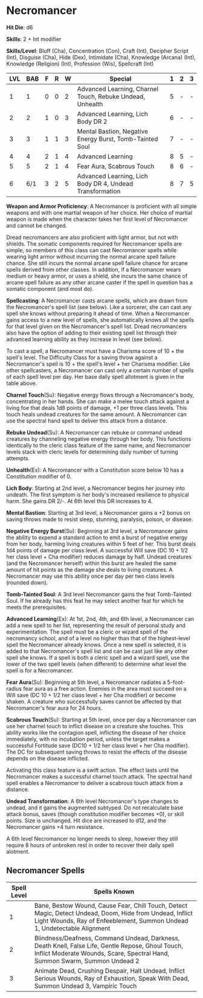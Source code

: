 # Necromancer

**Hit Die**: d6

**Skills**: 2 + Int modifier

**Skills/Level**: Bluff (Cha), Concentration (Con), Craft (Int), Decipher Script (Int), Disguise (Cha), Hide (Dex), Intimidate (Cha), Knowledge (Arcana) (Int), Knowledge (Religion) (Int), Profession (Wis), Spellcraft (Int)

LVL | BAB | F | R | W | Special |  1 | 2 | 3
--- | --- | - | - | - | ------- |  - | - | -
1   | 1   | 0 | 0 | 2 | Advanced Learning, Charnel Touch, Rebuke Undead, Unhealth | 5 | - | -  
2   | 2   | 1 | 0 | 3 | Advanced Learning, Lich Body DR 2 | 6 | - | -
3   | 3   | 1 | 1 | 3 | Mental Bastion, Negative Energy Burst, Tomb-Tainted Soul | 7 | - | -
4   | 4   | 2 | 1 | 4 | Advanced Learning | 8 | 5 | -
5   | 5   | 2 | 1 | 4 | Fear Aura, Scabrous Touch | 8 | 6 | -
6   | 6/1 | 3 | 2 | 5 | Advanced Learning, Lich Body DR 4, Undead Transformation | 8 | 7 | 5

**Weapon and Armor Proficiency**: A Necromancer is proficient with all simple weapons and with one martial weapon of her choice. Her choice of martial weapon is made when the character takes her first level of Necromancer and cannot be changed.

Dread necromancers are also proficient with light armor, but not with shields. The somatic components required for Necromancer spells are simple, so members of this class can cast Necromancer spells while wearing light armor without incurring the normal arcane spell failure chance. She still incurs the normal arcane spell failure chance for arcane spells derived from other classes. In addition, if a Necromancer wears medium or heavy armor, or uses a shield, she incurs the same chance of arcane spell failure as any other arcane caster if the spell in question has a somatic component (and most do).

**Spellcasting**: A Necromancer casts arcane spells, which are drawn from the Necromancer's spell list (see below). Like a sorcerer, she can cast any spell she knows without preparing it ahead of time. When a Necromancer gains access to a new level of spells, she automatically knows all the spells for that level given on the Necromancer's spell list. Dread necromancers also have the option of adding to their existing spell list through their advanced learning ability as they increase in level (see below).

To cast a spell, a Necromancer must have a Charisma score of 10 + the spell's level. The Difficulty Class for a saving throw against a Necromancer's spell is 10 + the spell's level + her Charisma modifier. Like other spellcasters, a Necromancer can cast only a certain number of spells of each spell level per day. Her base daily spell allotment is given in the table above.

**Charnel Touch**(Su): Negative energy flows through a Necromancer's body, concentrating in her hands. She can make a melee touch attack against a living foe that deals 1d8 points of damage, +1 per three class levels. This touch heals undead creatures for the same amount. A Necromancer can use the spectral hand spell to deliver this attack from a distance.

**Rebuke Undead**(Su): A Necromancer can rebuke or command undead creatures by channeling negative energy through her body. This functions identically to the cleric class feature of the same name, and Necromancer levels stack with cleric levels for determining daily number of turning attempts.

**Unhealth**(Ex): A Necromancer with a Constitution score below 10 has a Constitution modifier of 0.

**Lich Body**: Starting at 2nd level, a Necromancer begins her journey into undeath. The first symptom is her body's increased resilience to physical harm. She gains DR 2/-. At 6th level this DR increases to 4.

**Mental Bastion**: Starting at 3rd level, a Necromancer gains a +2 bonus on saving throws made to resist sleep, stunning, paralysis, poison, or disease.

**Negative Energy Burst**(Su): Beginning at 3rd level, a Necromancer gains the ability to expend a standard action to emit a burst of negative energy from her body, harming living creatures within 5 feet of her. This burst deals 1d4 points of damage per class level. A successful Will save (DC 10 + 1/2 her class level + Cha modifier) reduces damage by half. Undead creatures (and the Necromancer herself) within this burst are healed the same amount of hit points as the damage she deals to living creatures. A Necromancer may use this ability once per day per two class levels (rounded down).

**Tomb-Tainted Soul**: A 3rd level Necromancer gains the feat Tomb-Tainted Soul. If he already has this feat he may select another feat for which he meets the prerequisites.

**Advanced Learning**(Ex): At 1st, 2nd, 4th, and 6th level, a Necromancer can add a new spell to her list, representing the result of personal study and experimentation. The spell must be a cleric or wizard spell of the necromancy school, and of a level no higher than that of the highest-level spell the Necromancer already knows. Once a new spell is selected, it is added to that Necromancer's spell list and can be cast just like any other spell she knows. If a spell is both a cleric spell and a wizard spell, use the lower of the two spell levels (when different) to determine what level the spell is for a Necromancer.

**Fear Aura**(Su): Beginning at 5th level, a Necromancer radiates a 5-foot-radius fear aura as a free action. Enemies in the area must succeed on a Will save (DC 10 + 1/2 her class level + her Cha modifier) or become shaken. A creature who successfully saves cannot be affected by that Necromancer's fear aura for 24 hours.

**Scabrous Touch**(Su): Starting at 5th level, once per day a Necromancer can use her charnel touch to inflict disease on a creature she touches. This ability works like the contagion spell, inflicting the disease of her choice immediately, with no incubation period, unless the target makes a successful Fortitude save (DC10 + 1/2 her class level + her Cha modifier). The DC for subsequent saving throws to resist the effects of the disease depends on the disease inflicted.

Activating this class feature is a swift action. The effect lasts until the Necromancer makes a successful charnel touch attack. The spectral hand spell enables a Necromancer to deliver a scabrous touch attack from a distance.

**Undead Transformation**: A 6th level Necromancer's type changes to undead, and it gains the augmented subtyped. Do not recalculate base attack bonus, saves (though constitution modifier becomes +0), or skill points. Size is unchanged. Hit dice are increased to d12, and the Necromancer gains +4 turn resistance.

A 6th level Necromancer no longer needs to sleep, however they still require 8 hours of unbroken rest in order to recover their daily spell alotment. 

## Necromancer Spells
Spell Level | Spells Known
----------- | ------------
1 | Bane, Bestow Wound, Cause Fear, Chill Touch, Detect Magic, Detect Undead, Doom, Hide from Undead, Inflict Light Wounds, Ray of Enfeeblement, Summon Undead 1, Undetectable Alignment
2 | Blindness/Deafness, Command Undead, Darkness, Death Knell, False Life, Gentle Repose, Ghoul Touch, Inflict Moderate Wounds, Scare, Spectral Hand, Summon Swarm, Summon Undead 2
3 | Animate Dead, Crushing Despair, Halt Undead, Inflict Serious Wounds, Ray of Exhaustion, Speak With Dead, Summon Undead 3, Vampiric Touch